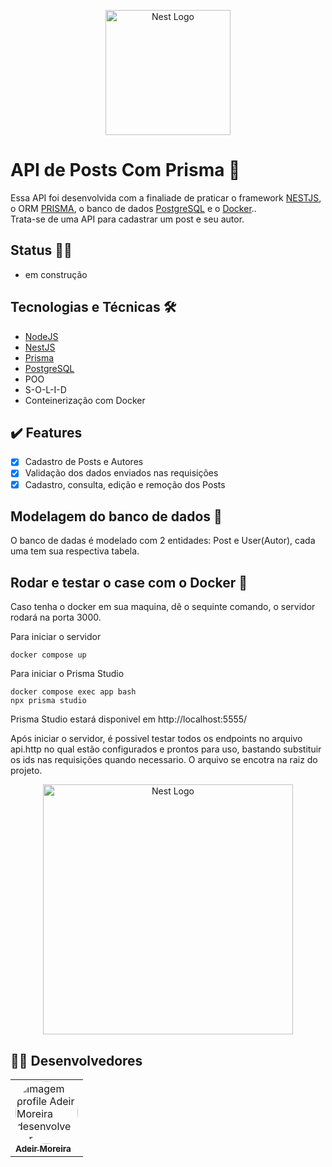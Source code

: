 <p align="center">
  <a href="http://nestjs.com/" target="blank"><img src="https://nestjs.com/img/logo-small.svg" width="200" alt="Nest Logo" /></a>
</p>

# API de Posts Com Prisma 📝

Essa API foi desenvolvida com a finaliade de praticar o framework [NESTJS](https://nestjs.com/), o ORM [PRISMA](https://www.prisma.io/docs/getting-started), o banco de dados [PostgreSQL](https://www.postgresql.org/) e o [Docker](https://docs.docker.com/)..<br> 
Trata-se de  uma API para cadastrar um post e seu autor.  

## Status 🚧🔨

- em construção

## Tecnologias e Técnicas 🛠
- [NodeJS](https://nodejs.org/pt-br/)
- [NestJS](https://nestjs.com/)
- [Prisma](https://www.prisma.io/docs/getting-started)
- [PostgreSQL](https://www.postgresql.org/)
- POO
- S-O-L-I-D
- Conteinerização com Docker

## ✔️ Features

- [x] Cadastro de Posts e Autores
- [x] Validação dos dados enviados nas requisições
- [x] Cadastro, consulta, edição e remoção dos Posts

## Modelagem do banco de dados 🎲

O banco de dadas é modelado com 2 entidades: Post e User(Autor), cada uma tem sua respectiva tabela.

## Rodar e testar o case com o Docker 🐳

Caso tenha o docker em sua maquina, dê o sequinte comando, o servidor rodará na porta 3000.

Para iniciar o servidor
```
docker compose up
```
Para iniciar o Prisma Studio
```
docker compose exec app bash
npx prisma studio
```
Prisma Studio estará disponivel em http://localhost:5555/

Após iniciar o servidor, é possivel testar todos os endpoints no arquivo api.http no qual estão configurados e prontos para uso, bastando substituir os ids nas requisições quando necessario. O arquivo se encotra na raiz do projeto. 

<p align="center">
  <img src="https://user-images.githubusercontent.com/98994187/190247244-892d46d4-011c-421a-9518-f9bb015bc784.png" width="400" height="400" alt="Nest Logo" />
</p>

<h2 id="desenvolvedores">👨‍💻 Desenvolvedores</h2>
<table>         
<td><a href="https://github.com/future4code/silveira-Adeir-Maia"><img style="border-radius: 50%;" src="https://avatars.githubusercontent.com/u/98994187?v=4" width="100px;" alt="Imagem profile Adeir Moreira desenvolvedor"/><br /><sub><b>Adeir Moreira</b></sub></a><br />   
</table>
